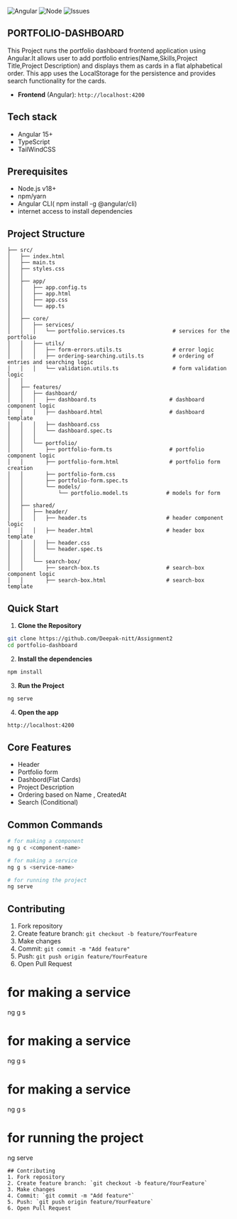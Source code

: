 ![Angular](https://img.shields.io/badge/angular-20.0-red?logo=angular)
![Node](https://img.shields.io/badge/node-20.x-green?logo=node.js)
![Issues](https://img.shields.io/github/issues/Deepak-nitt/Assignment2)




## PORTFOLIO-DASHBOARD
This Project runs the portfolio dashboard frontend application using Angular.It allows user to add portfolio entries(Name,Skills,Project Title,Project Description) and displays them as cards in a flat alphabetical order. This app uses the LocalStorage for the persistence and provides search functionality for the cards.



- **Frontend** (Angular): `http://localhost:4200`
## Tech stack
- Angular 15+
- TypeScript
- TailWindCSS

## Prerequisites
- Node.js v18+
- npm/yarn
- Angular CLI( npm install -g @angular/cli)
- internet access to install dependencies

## Project Structure
```
├── src/
│   ├── index.html
│   ├── main.ts
│   ├── styles.css
│   │
│   ├── app/
│   │   ├── app.config.ts
│   │   ├── app.html
│   │   ├── app.css
│   │   └── app.ts
│   │
│   ├── core/
│   │   ├── services/
│   │   │   └── portfolio.services.ts               # services for the portfolio
│   │   ├── utils/
│   │   │   ├── form-errors.utils.ts                # error logic 
│   │   │   ├── ordering-searching.utils.ts         # ordering of entries and searching logic
│   │   │   └── validation.utils.ts                 # form validation logic
│   │
│   ├── features/
│   │   ├── dashboard/
│   │   │   ├── dashboard.ts                       # dashboard component logic
│   │   │   ├── dashboard.html                     # dashboard template 
│   │   │   ├── dashboard.css
│   │   │   └── dashboard.spec.ts
│   │   │
│   │   └── portfolio/
│   │       ├── portfolio-form.ts                  # portfolio component logic
│   │       ├── portfolio-form.html                # portfolio form creation 
│   │       ├── portfolio-form.css
│   │       ├── portfolio-form.spec.ts
│   │       └── models/
│   │           └── portfolio.model.ts            # models for form 
│   │
│   ├── shared/
│   │   ├── header/
│   │   │   ├── header.ts                         # header component logic
│   │   │   ├── header.html                       # header box template
│   │   │   ├── header.css
│   │   │   └── header.spec.ts
│   │   │
│   │   └── search-box/
│   │       ├── search-box.ts                     # search-box component logic
│   │       ├── search-box.html                   # search-box template

```
## Quick Start
1. **Clone the Repository**
```bash
git clone https://github.com/Deepak-nitt/Assignment2
cd portfolio-dashboard
```
2. **Install the dependencies**
``` bash
npm install
```

3. **Run the Project**
```bash
ng serve
```
4. **Open the app**
``` bash
http://localhost:4200
```

## Core Features
- Header
- Portfolio form
- Dashbord(Flat Cards)
- Project Description
- Ordering based on Name , CreatedAt
- Search (Conditional)

## Common Commands

```bash
# for making a component
ng g c <component-name>

# for making a service
ng g s <service-name>

# for running the project
ng serve

```
## Contributing
1. Fork repository
2. Create feature branch: `git checkout -b feature/YourFeature`
3. Make changes
4. Commit: `git commit -m "Add feature"`
5. Push: `git push origin feature/YourFeature`
6. Open Pull Request



# for making a service
ng g s <service-name>


# for making a service
ng g s <service-name>


# for making a service
ng g s <service-name>

# for running the project
ng serve

```
## Contributing
1. Fork repository
2. Create feature branch: `git checkout -b feature/YourFeature`
3. Make changes
4. Commit: `git commit -m "Add feature"`
5. Push: `git push origin feature/YourFeature`
6. Open Pull Request




